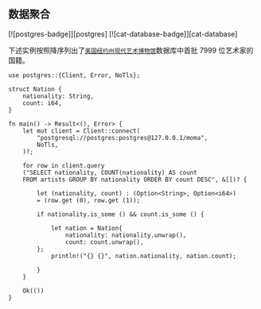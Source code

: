 ## 数据聚合

<!--
> [database/postgres/aggregate_data.md](https://github.com/rust-lang-nursery/rust-cookbook/blob/master/src/database/postgres/aggregate_data.md)
> <br />
> commit b61c8e588ad8445de36cd5f28e99232b5f858a41 - 2020.06.01
-->

[![postgres-badge]][postgres] [![cat-database-badge]][cat-database]

下述实例按照降序列出了[`美国纽约州现代艺术博物馆`][`Museum of Modern Art`]数据库中首批 7999 位艺术家的国籍。

```rust,edition2018,no_run
use postgres::{Client, Error, NoTls};

struct Nation {
    nationality: String,
    count: i64,
}

fn main() -> Result<(), Error> {
    let mut client = Client::connect(
        "postgresql://postgres:postgres@127.0.0.1/moma",
        NoTls,
    )?;

    for row in client.query 
	("SELECT nationality, COUNT(nationality) AS count 
	FROM artists GROUP BY nationality ORDER BY count DESC", &[])? {
        
        let (nationality, count) : (Option<String>, Option<i64>) 
		= (row.get (0), row.get (1));
        
        if nationality.is_some () && count.is_some () {

            let nation = Nation{
                nationality: nationality.unwrap(),
                count: count.unwrap(),
        };
            println!("{} {}", nation.nationality, nation.count);
            
        }
    }

    Ok(())
}
```

[`Museum of Modern Art`]: https://github.com/MuseumofModernArt/collection/blob/master/Artists.csv
